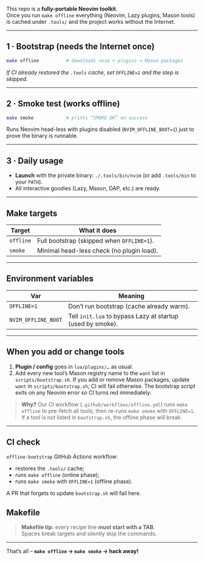 This repo is a **fully-portable Neovim toolkit**.  
Once you run `make offline` everything (Neovim, Lazy plugins, Mason tools) is cached
under `.tools/` and the project works without the Internet.

---

## 1 · Bootstrap (needs the Internet once)

```bash
make offline          # downloads nvim + plugins + Mason packages
````

*If CI already restored the `.tools` cache, set `OFFLINE=1` and the step is
skipped.*

---

## 2 · Smoke test (works offline)

```bash
make smoke            # prints “SMOKE OK” on success
```

Runs Neovim head-less with plugins disabled (`NVIM_OFFLINE_BOOT=1`) just to
prove the binary is runnable.

---

## 3 · Daily usage

* **Launch** with the private binary: `./.tools/bin/nvim`
  (or add `.tools/bin` to your `PATH`).
* All interactive goodies (Lazy, Mason, DAP, etc.) are ready.

---

## Make targets

| Target    | What it does                               |
| --------- | ------------------------------------------ |
| `offline` | Full bootstrap (skipped when `OFFLINE=1`). |
| `smoke`   | Minimal head-less check (no plugin load).  |

---

## Environment variables

| Var                 | Meaning                                                    |
| ------------------- | ---------------------------------------------------------- |
| `OFFLINE=1`         | Don’t run bootstrap (cache already warm).                  |
| `NVIM_OFFLINE_BOOT` | Tell `init.lua` to bypass Lazy at startup (used by smoke). |

---

## **When you add or change tools**

1. **Plugin / config** goes in `lua/plugins/…` as usual.
2. Add every new tool’s Mason registry name to the `want` list in
   `scripts/bootstrap.sh`.
   If you add or remove Mason packages, update `want` in `scripts/bootstrap.sh`; CI will fail otherwise.
   The bootstrap script exits on any Neovim error so CI turns red immediately.

> **Why?**
> Our CI workflow (`.github/workflows/offline.yml`) runs `make offline`
> to pre-fetch all tools, then re-runs `make smoke` with `OFFLINE=1`.
> If a tool is not listed in `bootstrap.sh`, the offline phase will break.

---

## CI check

`offline-bootstrap` GitHub Actions workflow:

* restores the `.tools/` cache;
* runs `make offline` (online phase);
* runs `make smoke` with `OFFLINE=1` (offline phase).

A PR that forgets to update `bootstrap.sh` will fail here.

## Makefile

> **Makefile tip:** every recipe line **must start with a TAB**.  
> Spaces break targets and silently skip the commands.

---
That’s all – **`make offline` → `make smoke` → hack away!**


